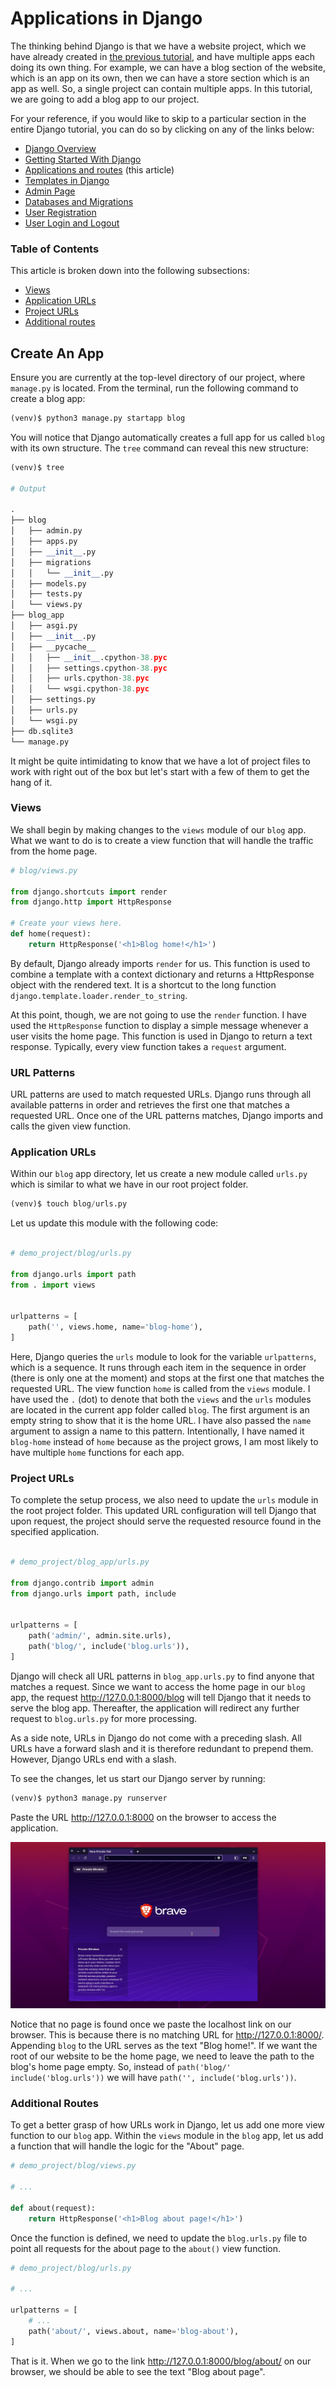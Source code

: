 # Applications in Django

The thinking behind Django is that we have a website project, which we have already created in [the previous tutorial](01_getting_started.md), and have multiple apps each doing its own thing. For example, we can have a blog section of the website, which is an app on its own, then we can have a store section which is an app as well. So, a single project can contain multiple apps. In this tutorial, we are going to add a blog app to our project.

For your reference, if you would like to skip to a particular section in the entire Django tutorial, you can do so by clicking on any of the links below:

- [Django Overview](00_overview.md)
- [Getting Started With Django](01_getting_started.md)
- [Applications and routes](02_applications_and_routes.md) (this article)
- [Templates in Django](03_templates.md)
- [Admin Page](04_admin_page.md)
- [Databases and Migrations](05_database_and_migrations.md) 
- [User Registration](06_user_registration.md)
- [User Login and Logout](07_user_login_and_logout.md)


### Table of Contents

This article is broken down into the following subsections:

- [Views](#views)
- [Application URLs](#application-urls)
- [Project URLs](#project-urls)
- [Additional routes](#additional-routes)




## Create An App

Ensure you are currently at the top-level directory of our project, where `manage.py` is located. From the terminal, run the following command to create a blog app:

```python
(venv)$ python3 manage.py startapp blog
```

You will notice that Django automatically creates a full app for us called `blog` with its own structure. The `tree` command can reveal this new structure:

```python
(venv)$ tree

# Output

.
├── blog
│   ├── admin.py
│   ├── apps.py
│   ├── __init__.py
│   ├── migrations
│   │   └── __init__.py
│   ├── models.py
│   ├── tests.py
│   └── views.py
├── blog_app
│   ├── asgi.py
│   ├── __init__.py
│   ├── __pycache__
│   │   ├── __init__.cpython-38.pyc
│   │   ├── settings.cpython-38.pyc
│   │   ├── urls.cpython-38.pyc
│   │   └── wsgi.cpython-38.pyc
│   ├── settings.py
│   ├── urls.py
│   └── wsgi.py
├── db.sqlite3
└── manage.py
```

It might be quite intimidating to know that we have a lot of project files to work with right out of the box but let's start with a few of them to get the hang of it.

### Views

We shall begin by making changes to the `views` module of our `blog` app. What we want to do is to create a view function that will handle the traffic from the home page.

```python
# blog/views.py

from django.shortcuts import render
from django.http import HttpResponse

# Create your views here.
def home(request):
    return HttpResponse('<h1>Blog home!</h1>')

```

By default, Django already imports `render` for us. This function is used to combine a template with a context dictionary and returns a HttpResponse object with the rendered text. It is a shortcut to the long function `django.template.loader.render_to_string`. 

At this point, though, we are not going to use the `render` function. I have used the `HttpResponse` function to display a simple message whenever a user visits the home page. This function is used in Django to return a text response. Typically, every view function takes a `request` argument.

### URL Patterns

URL patterns are used to match requested URLs. Django runs through all available patterns in order and retrieves the first one that matches a requested URL. Once one of the URL patterns matches, Django imports and calls the given view function.

### Application URLs

Within our `blog` app directory, let us create a new module called `urls.py` which is similar to what we have in our root project folder. 

```python
(venv)$ touch blog/urls.py
```

Let us update this module with the following code:

```python

# demo_project/blog/urls.py

from django.urls import path
from . import views


urlpatterns = [
    path('', views.home, name='blog-home'),
]

```

Here, Django queries the `urls` module to look for the variable `urlpatterns`, which is a sequence. It runs through each item in the sequence in order (there is only one at the moment) and stops at the first one that matches the requested URL. The view function `home` is called from the `views` module. I have used the `.` (dot) to denote that both the `views` and the `urls` modules are located in the current app folder called `blog`. The first argument is an empty string to show that it is the home URL. I have also passed the `name` argument to assign a name to this pattern. Intentionally, I have named it `blog-home` instead of `home` because as the project grows, I am most likely to have multiple `home` functions for each app.

### Project URLs

To complete the setup process, we also need to update the `urls` module in the root project folder. This updated URL configuration will tell Django that upon request, the project should serve the requested resource found in the specified application.

```python

# demo_project/blog_app/urls.py

from django.contrib import admin
from django.urls import path, include


urlpatterns = [
    path('admin/', admin.site.urls),
    path('blog/', include('blog.urls')),
]

```

Django will check all URL patterns in `blog_app.urls.py` to find anyone that matches a request. Since we want to access the home page in our `blog` app, the request http://127.0.0.1:8000/blog will tell Django that it needs to serve the blog app. Thereafter, the application will redirect any further request to `blog.urls.py` for more processing.

As a side note, URLs in Django do not come with a preceding slash. All URLs have a forward slash and it is therefore redundant to prepend them. However, Django URLs end with a slash. 

To see the changes, let us start our Django server by running:

```python
(venv)$ python3 manage.py runserver
```

Paste the URL http://127.0.0.1:8000 on the browser to access the application. 

![Blog App](/02_django/images/02_application_and_routes/access_blog_app.gif)

Notice that no page is found once we paste the localhost link on our browser. This is because there is no matching URL for http://127.0.0.1:8000/. Appending `blog` to the URL serves as the text "Blog home!". If we want the root of our website to be the home page, we need to leave the path to the blog's home page empty. So, instead of `path('blog/' include('blog.urls'))` we will have `path('', include('blog.urls'))`.


### Additional Routes

To get a better grasp of how URLs work in Django, let us add one more view function to our `blog` app. Within the `views` module in the `blog` app, let us add a function that will handle the logic for the "About" page. 

```python
# demo_project/blog/views.py

# ...

def about(request):
    return HttpResponse('<h1>Blog about page!</h1>')
```

Once the function is defined, we need to update the `blog.urls.py` file to point all requests for the about page to the `about()` view function.

```python
# demo_project/blog/urls.py

# ...

urlpatterns = [
    # ...
    path('about/', views.about, name='blog-about'),
]

```

That is it. When we go to the link http://127.0.0.1:8000/blog/about/ on our browser, we should be able to see the text "Blog about page".